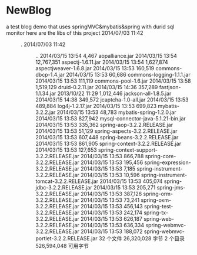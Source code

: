 NewBlog
=======

a test blog demo that uses springMVC&amp;mybatis&amp;spring with durid sql monitor
here are the libs of this project
2014/07/03  11:42    <DIR>          .
2014/07/03  11:42    <DIR>          ..
2014/03/15  13:54             4,467 aopalliance.jar
2014/03/15  13:54        12,767,351 aspectj-1.6.11.jar
2014/03/15  13:54         1,627,874 aspectjweaver-1.6.8.jar
2014/03/15  13:53           160,519 commons-dbcp-1.4.jar
2014/03/15  13:53            60,686 commons-logging-1.1.1.jar
2014/03/15  13:53           111,119 commons-pool-1.6.jar
2014/03/15  13:58         1,519,129 druid-0.2.11.jar
2014/03/15  14:36           357,289 fastjson-1.1.34.jar
2013/10/22  11:29         1,012,446 jackson-all-1.8.5.jar
2014/03/15  14:38           349,572 jcaptcha-1.0-all.jar
2014/03/15  13:53           489,884 log4j-1.2.17.jar
2014/03/15  13:53           699,823 mybatis-3.2.2.jar
2014/03/15  13:53            48,783 mybatis-spring-1.2.0.jar
2014/03/15  13:53           827,942 mysql-connector-java-5.1.21-bin.jar
2014/03/15  13:53           335,362 spring-aop-3.2.2.RELEASE.jar
2014/03/15  13:53            51,129 spring-aspects-3.2.2.RELEASE.jar
2014/03/15  13:53           607,448 spring-beans-3.2.2.RELEASE.jar
2014/03/15  13:53           861,905 spring-context-3.2.2.RELEASE.jar
2014/03/15  13:53           127,653 spring-context-support-3.2.2.RELEASE.jar
2014/03/15  13:53           866,788 spring-core-3.2.2.RELEASE.jar
2014/03/15  13:53           195,456 spring-expression-3.2.2.RELEASE.jar
2014/03/15  13:53             7,185 spring-instrument-3.2.2.RELEASE.jar
2014/03/15  13:53            10,596 spring-instrument-tomcat-3.2.2.RELEASE.jar
2014/03/15  13:53           405,074 spring-jdbc-3.2.2.RELEASE.jar
2014/03/15  13:53           205,271 spring-jms-3.2.2.RELEASE.jar
2014/03/15  13:53           387,126 spring-orm-3.2.2.RELEASE.jar
2014/03/15  13:53            73,241 spring-oxm-3.2.2.RELEASE.jar
2014/03/15  13:53           456,143 spring-test-3.2.2.RELEASE.jar
2014/03/15  13:53           242,174 spring-tx-3.2.2.RELEASE.jar
2014/03/15  13:53           626,187 spring-web-3.2.2.RELEASE.jar
2014/03/15  13:53           636,334 spring-webmvc-3.2.2.RELEASE.jar
2014/03/15  13:53           188,072 spring-webmvc-portlet-3.2.2.RELEASE.jar
              32 个文件     26,320,028 字节
               2 个目录    526,594,048 可用字节
 
